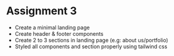 # Assignment 3
- Create a minimal landing page
- Create header & footer components
- Create 2 to 3 sections in landing page (e.g: about us/portfolio)
- Styled all components and section properly using tailwind css
